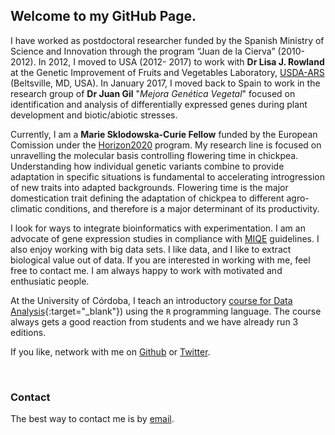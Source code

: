 ## Welcome to my GitHub Page.

I have worked as postdoctoral researcher funded by the Spanish Ministry of Science and Innovation through 
the program “Juan de la Cierva” (2010-2012). In 2012, I moved to USA (2012- 2017) to work with **Dr Lisa J. Rowland** at the Genetic Improvement of Fruits and Vegetables Laboratory, [USDA-ARS](https://www.ars.usda.gov/northeast-area/beltsville-md/beltsville-agricultural-research-center/genetic-improvement-for-fruits-vegetables-laboratory/people/lisa-rowland/) (Beltsville, MD, USA). In January 2017, I moved back to Spain to work in the research group of **Dr Juan Gil** "*Mejora Genética Vegetal*" focused on identification and analysis of differentially expressed genes during plant development and biotic/abiotic stresses.   
  
Currently, I am a **Marie Sklodowska-Curie Fellow** funded by the European Comission under the [Horizon2020](https://cordis.europa.eu/project/rcn/221706/factsheet/en) program. My research line is focused on unravelling the molecular basis controlling flowering time in chickpea. Understanding how individual genetic variants combine to provide adaptation in specific situations is fundamental to accelerating introgression of new traits into adapted backgrounds. Flowering time is the major domestication trait defining the adaptation of chickpea to different agro-climatic conditions, and therefore is a major determinant of its productivity.  
  
I look for ways to integrate bioinformatics with experimentation. I am an advocate of gene expression studies in compliance with [MIQE](http://clinchem.aaccjnls.org/content/55/4/611) guidelines. I also enjoy working with big data sets. I like data, and I like to extract biological value out of data. If you are interested in working with me, feel free to contact me. I am always happy to work with motivated and enthusiatic people.  

At the University of Córdoba, I teach an introductory [course for Data Analysis](https://jdieramon.github.io/CursoAnalisisDatos/){:target="_blank"}) using the `R` programming language. The course always gets a good reaction from students and we have already run 3 editions. 
  
If you like, network with me on [Github](https://github.com/jdieramon) or [Twitter](https://twitter.com/jdieramon).    

<br>
  


### Contact
The best way to contact me is by [email](mailto:jose.die@uco.es).
